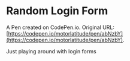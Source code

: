 # Random Login Form

A Pen created on CodePen.io. Original URL: [https://codepen.io/motorlatitude/pen/abNzbY](https://codepen.io/motorlatitude/pen/abNzbY).

Just playing around with login forms
